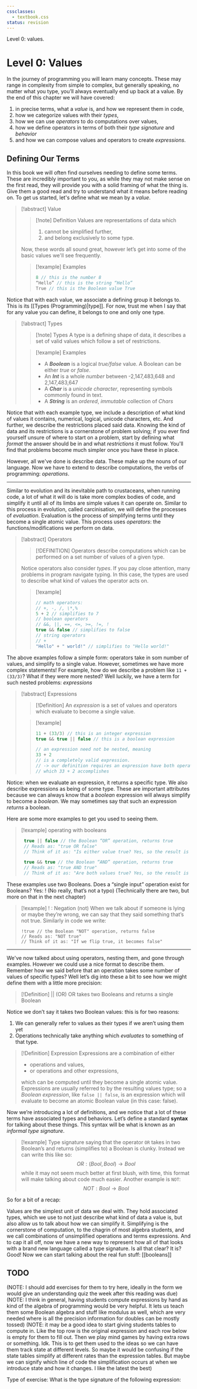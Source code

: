 ```yaml
---
cssclasses:
  - textbook.css
status: revision
---
```


Level 0: values.
# Level 0: Values

In the journey of programming you will learn many concepts. These may range in complexity from simple to complex, but generally speaking, no matter what you type, you’ll always eventually end up back at a value. By the end of this chapter we will have covered:
 1. in precise terms, what a *value* is, and how we represent them in code,
 2. how we categorize values with their *types*,
 3. how we can use *operators* to do computations over values,
 4. how we define operators in terms of both their *type signature* and *behavior*
 5. and how we can compose values and operators to create *expressions*.

## Defining Our Terms

In this book we will often find ourselves needing to define some terms. These are incredibly important to you, as while they may not make sense on the first read, they will provide you with a solid framing of what the thing is. Give them a good read and try to understand what it means before reading on. To get us started, let's define what we mean by a *value*.

> [!abstract] Value
>> [!note]  Definition
>> Values are representations of data which 
>> 1. cannot be simplified further, 
> >2. and belong exclusively to some type.
>
>Now, these words all sound great, however let’s get into some of the basic values we'll see frequently.
>
>> [!example] Examples
> >```csharp
> >8 // this is the number 8
> >“Hello” // this is the string “Hello”
> >True // this is the Boolean value True
> >```

Notice that with each value, we associate a defining group it belongs to. This is its [[Types (Programming)|type]]. For now, trust me when I say that for any value you can define, it belongs to one and only one type.

> [!abstract] Types
>> [!note] Types
>> A type is a defining shape of data, it describes a set of valid values which follow a set of restrictions.
>
>> [!example] Examples
>> - A ***Boolean*** is a logical *true/false* value. A Boolean can be either *true* or *false*.
>> - An ***Int*** is a whole *number* between -2,147,483,648 and 2,147,483,647
>> - A ***Char*** is a *unicode character*, representing symbols commonly found in text.
>> - A ***String*** is an *ordered*, *immutable* collection of *Chars*

Notice that with each example type, we include a description of what kind of values it contains, numerical, logical, unicode characters, etc. And further, we describe the restrictions placed said data. Knowing the kind of data and its restrictions is a cornerstone of problem solving; if you ever find yourself unsure of where to start on a problem, start by defining what *format* the answer should be in and what *restrictions* it must follow. You'll find that problems become much simpler once you have these in place.

However, all we've done is describe data. These make up the nouns of our language. Now we have to extend to describe computations, the verbs of programming: *operations*.

---

Similar to evolution and its inevitable path to crustaceans, when running code, a lot of what it will do is take more complex bodies of code, and simplify it until all of its limbs are simple values it can operate on. Similar to this process in evolution, called carcinisation, we will define the processes of *evaluation*. Evaluation is the process of simplifying terms until they become a single atomic value. This process uses *operators*: the functions/modifications we perform on data.

> [!abstract] Operators 
>> [!DEFINITION] 
>> Operators describe computations which can be performed on a set number of values of a given type.
>
> Notice operators also consider *types*. If you pay close attention, many problems in program navigate typing. In this case, the types are used to describe what kind of values the operator acts on.
>> [!example] 
>>```csharp
>> // math operators:
>> // +, -, /, \*,%
>> 5 + 2 // simplifies to 7
>> // boolean operators
>> // &&, ||, ==, <=, >=, !=, !
>> true && false // simplifies to false
>> // string operators
>> // +
>> "Hello" + " world!" // simplifies to "Hello world!"
>>```
>


The above examples follow a simple form: operators take in som number of values, and simplify to a single value. However, sometimes we have more complex statements! For example, how do we describe a problem like `11 + (33/3)`? What if they were more nested? Well luckily, we have a term for such nested problems: *expressions*

>[!abstract] Expressions
>> [!Definition]
>> An *expression* is a set of values and operators which evaluate to become a single value.
> 
>>[!example] 
>>```csharp
>>11 + (33/3) // this is an integer expression
>>true && true || false // this is a boolean expression
>>
>>// an expression need not be nested, meaning
>>33 + 2
>>// is a completely valid expression. 
>>// -> our definition requires an expression have both operators and values
>>// which 33 + 2 accomplishes
>>```
>
Notice: when we evaluate an expression, it returns a specific type. We also describe expressions as being of some type. These are important attributes because we can always know that a *boolean* expression will always simplify to become a *boolean*. We may sometimes say that such an expression *returns* a boolean.

Here are some more examples to get you used to seeing them.

> [!example] operating with booleans
> ```csharp
>  true || false // the Boolean “OR” operation, returns true
>  // Reads as: "true OR false"
>  // Think of it as: "Is either value true? Yes, so the result is true"
>
>  true && true // the Boolean “AND” operation, returns true 
>  // Reads as: "true AND true"
>  // Think of it as: "Are both values true? Yes, so the result is true"

These examples use two Booleans. Does a “single input” operation exist for Booleans? Yes: ! (No really, that’s not a typo) (Technically there are two, but more on that in the next chapter)


> [!example] ! : Negation (not)
> When we talk about if someone is lying or maybe they’re wrong, we can say that they said something that’s not true. Similarly in code we write:
> ```Csharp 
> !true // the Boolean "NOT" operation, returns false
> // Reads as: "NOT true"
> // Think of it as: "If we flip true, it becomes false"
> ```

--- 

We've now talked about using operators, nesting them, and gone through examples. However we could use a nice format to describe them. Remember how we said before that an operation takes some number of values of specific types? Well let’s dig into these a bit to see how we might define them with a little more precision:


> [!Definition] || (OR)
> OR takes two Booleans and returns a single Boolean

Notice we don’t say it takes two Boolean values: this is for two reasons:
1. We can generally refer to values as their types if we aren’t using them yet
2. Operations technically take anything which *evaluates* to something of that type.

> [!Definition] Expression
> Expressions are a combination of either
> -  operations and values, 
> - or operations and other expressions, 
 >
 >which can be computed until they become a single atomic value. Expressions are usually referred to by the resulting values type; so a *Boolean expression*, like `false || false`, is an expression which will evaluate to become an atomic Boolean value (in this case: false).
 >

Now we’re introducing a lot of definitions, and we notice that a lot of these terms have associated types and behaviors. Let’s define a standard **syntax** for talking about these things. This syntax will be what is known as an *informal type signature*.


> [!example] Type signature
> saying that the operator `OR` takes in two Boolean’s and returns (simplifies to) a Boolean is clunky. Instead we can write this like so:
> $$OR : (Bool, Bool) \rightarrow Bool$$
> while it may not seem much better at first blush, with time, this format will make talking about code much easier. Another example is `NOT`:
> $$NOT: Bool \rightarrow Bool$$

So for a bit of a recap: 

Values are the simplest unit of data we deal with. They hold associated types, which we use to not just describe what kind of data a value is, but also allow us to talk about how we can simplify it. Simplifying is the cornerstone of computation, to the chagrin of most algebra students, and we call combinations of unsimplified operations and terms expressions. And to cap it all off, now we have a new way to represent how all of that looks with a brand new language called a type signature. Is all that clear? It is? Good! Now we can start talking about the real fun stuff: [[booleans]]

## TODO
(NOTE: I should add exercises for them to try here, ideally in the form we would give an understanding quiz the week after this reading was due)
(NOTE: I think in general, having students compute expressions by hand as kind of the algebra of programming would be very helpful. It lets us teach them some Boolean algebra and stuff like modulus as well, which are very needed where is all the precision information for doubles can be mostly tossed)
(NOTE: it may be a good idea to start giving students tables to compute in. Like the top row is the original expression and each row below is empty for them to fill out. Then we play mind games by having extra rows or something. Idk. This is to get them used to the ideas so we can have them track state at different levels. So maybe it would be confusing if the state tables simplify at different rates than the expression tables. But maybe we can signify which line of code the simplification occurs at when we introduce state and how it changes. I like the latest the best)

Type of exercise:
What is the type signature of the following expression: